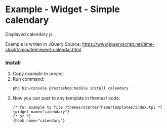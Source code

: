 # Example - Widget - Simple calendary
Displayed calendary js

Example is writen in JQuery
Source: https://www.jqueryscript.net/time-clock/animated-event-calendar.html

### Install
1. Copy example to project
1. Run command:
    ```bash
    php bin/console prestashop:module install calendary
    ```
1. Now you can past to any template in themes/ code:
    ```smarty
    {* for example to file /themes/StarterTheme/templates/index.tpl *}
    {widget name="calendary"}
    {* or *}
    {hook name="calendary"}

    ```
